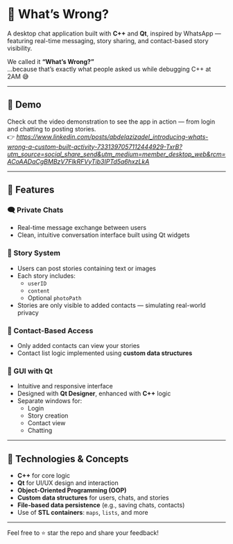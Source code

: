 # 💬 What’s Wrong?

A desktop chat application built with **C++** and **Qt**, inspired by WhatsApp — featuring real-time messaging, story sharing, and contact-based story visibility.

We called it **“What’s Wrong?”**  
...because that’s exactly what people asked us while debugging C++ at 2AM 😅

---

## 🎥 Demo

Check out the video demonstration to see the app in action — from login and chatting to posting stories.  
👉 *https://www.linkedin.com/posts/abdelazizadel_introducing-whats-wrong-a-custom-built-activity-7331397057112444929-TxrB?utm_source=social_share_send&utm_medium=member_desktop_web&rcm=ACoAADaCgBMBzV7FlkRFVyTib3IPTd5a6hxzLkA*

---

## 🚀 Features

### 🗨️ Private Chats
- Real-time message exchange between users  
- Clean, intuitive conversation interface built using Qt widgets

### 📸 Story System
- Users can post stories containing text or images  
- Each story includes:
  - `userID`  
  - `content`  
  - Optional `photoPath`  
- Stories are only visible to added contacts — simulating real-world privacy

### 👥 Contact-Based Access
- Only added contacts can view your stories  
- Contact list logic implemented using **custom data structures**

### 🧼 GUI with Qt
- Intuitive and responsive interface  
- Designed with **Qt Designer**, enhanced with **C++** logic  
- Separate windows for:
  - Login  
  - Story creation  
  - Contact view  
  - Chatting  

---

## 🧠 Technologies & Concepts

- **C++** for core logic  
- **Qt** for UI/UX design and interaction  
- **Object-Oriented Programming (OOP)**  
- **Custom data structures** for users, chats, and stories  
- **File-based data persistence** (e.g., saving chats, contacts)  
- Use of **STL containers**: `maps`, `lists`, and more  

---

Feel free to ⭐ star the repo and share your feedback!
